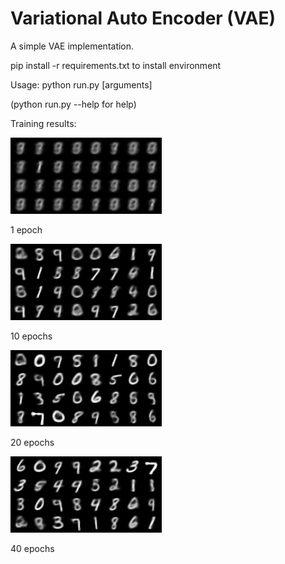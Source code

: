 # Variational Auto Encoder (VAE)
A simple VAE implementation.

pip install -r requirements.txt to install environment

Usage: python run.py [arguments]

(python run.py --help for help)

Training results:



![](figs/sample_1.png)

1 epoch

![](figs/sample_10.png)

10 epochs

![](figs/sample_20.png)

20 epochs

![](figs/sample_40.png)

40 epochs